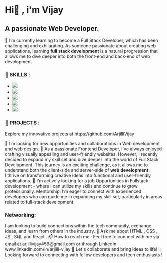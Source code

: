 <h1> Hi👋 , i'm Vijay</h1>
<h2>A passionate Web Developer.</h2>

 🌱 I’m currently learning  to become a Full Stack Developer, which has been challenging and exhilarating.
 As someone passionate about creating web applications, learning <b>full stack development</b> is a natural progression that allows me to dive deeper into both the front-end and back-end of web development
<h3>🔭 SKILLS : </h3>

  - ![](https://img.shields.io/badge/HTML5-E34F26?style=for-the-badge&logo=html5&logoColor=white)
  - ![](https://img.shields.io/badge/CSS3-1572B6?style=for-the-badge&logo=css3&logoColor=white)
  - ![](https://img.shields.io/badge/JavaScript-F7DF1E?style=for-the-badge&logo=javascript&logoColor=black)
  - ![](https://img.shields.io/badge/React-20232A?style=for-the-badge&logo=react&logoColor=61DAFB)
  - ![](https://img.shields.io/badge/Node.js-43853D?style=for-the-badge&logo=node.js&logoColor=white)
<h3>💼 PROJECTS :</h3>
Explore my innovative projects at https://github.com/ArjilliVijay

 👯 I’m looking for  new opportunities and collaborations in Web development and web design.
 🎀 As a passionate Frontend Developer, I've always enjoyed crafting visually appealing and user-friendly websites. 
 However, I recently decided to expand my skill set and dive deeper into the world of Full Stack Development. 
 This journey is an exciting challenge, as it allows me to understand both the client-side and server-side of <b>web development </b>.  
 I thrive on transforming creative ideas into functional and user-friendly applications.
 🤔 I'm actively looking for a job Oppurtunities in Fullstack development - where I can utilize my skills and continue to grow professionally.
Mentorship: I’m eager to connect with experienced developers who can guide me in expanding my skill set, particularly in areas related to full-stack development.
<h3>Networking:</h3> I am looking to build connections within the tech community, exchange ideas, and learn from others in the industry.
 💬 Ask me about HTML , CSS , JS , SQL and React .
 📫 How to reach me : Feel free to connect with me via email at arjillivijay459@gmail.com or through LinkedIn www.linkedin.com/in/arjilli-vijay
 🤝 Let's collaborate and bring ideas to life! 💡
     Looking forward to connecting with fellow developers and tech enthusiasts !
